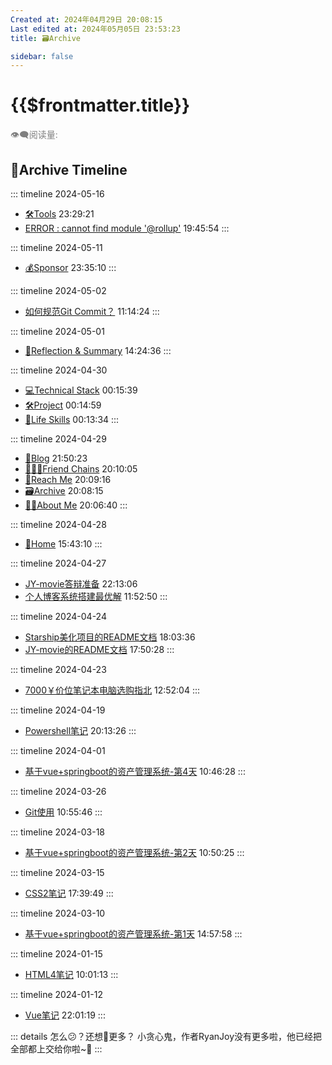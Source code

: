 ```yaml
---
Created at: 2024年04月29日 20:08:15
Last edited at: 2024年05月05日 23:53:23
title: 🗃️Archive

sidebar: false
---
```

# {{$frontmatter.title}} <badge type="danger" text="持续更新" style="margin-top:12px;"/> <badge type="warning" text="当前27篇文章，继续加油！" style="margin-top:12px;"/>

<div class="flex gap-[4px] items-center" style="color:gray;font-size:14px;">
  👁️‍🗨️阅读量: <span id="busuanzi_container_page_pv">
    <span id="busuanzi_value_page_pv" />
  </span>
</div>

## 🌴Archive Timeline
::: timeline 2024-05-16
- [🛠️Tools](/blog/tools/index) 23:29:21
- [ERROR : cannot find module '@rollup'](/blog/tech_skills/Blog/error_fix/rollup.md) 19:45:54
:::

::: timeline 2024-05-11
- [💰Sponsor](/about_me/sponsor.md) 23:35:10
:::

::: timeline 2024-05-02
- [如何规范Git Commit？](/blog/tools/Git/如何规范Git_Commit？) 11:14:24
:::

::: timeline 2024-05-01
- [🤔Reflection & Summary](/blog/reflection&summary/) 14:24:36
:::

::: timeline 2024-04-30
- [💻Technical Stack](/blog/tech_skills/) 00:15:39
- [🛠️Project](/blog/project/) 00:14:59
- [🚶Life Skills](/blog/life_skills/) 00:13:34
:::

::: timeline 2024-04-29
- [📒Blog](/blog/) 21:50:23
- [🧑‍🤝‍🧑Friend Chains](/about_me/friendChains) 20:10:05
- [📱Reach Me](/about_me/reach_me) 20:09:16
- [🗃️Archive](/archive/) 20:08:15
- [👨‍🎓About Me](/about_me/) 20:06:40
:::

::: timeline 2024-04-28
- [🏡Home](/) 15:43:10
:::

::: timeline 2024-04-27
- [JY-movie答辩准备](/blog/project/JY-movie/JY-movie答辩相关) 22:13:06
- [个人博客系统搭建最优解](/blog/tech_skills/Blog/个人博客系统搭建最优解) 11:52:50
:::

::: timeline 2024-04-24
- [Starship美化项目的README文档](/blog/project/Starship_customize/starship_custom) 18:03:36
- [JY-movie的README文档](/blog/project/JY-movie/jy-movie) 17:50:28
:::

::: timeline 2024-04-23
- [7000￥价位笔记本电脑选购指北](/blog/life_skills/shopping/7000￥价位笔记本电脑选购指北) 12:52:04
:::

::: timeline 2024-04-19
- [Powershell笔记](/blog/tools/Powershell/powershell) 20:13:26
:::

::: timeline 2024-04-01
- [基于vue+springboot的资产管理系统-第4天](/blog/project/基于vue+springboot的资产管理系统/第4天---智慧物业管理系统) 10:46:28
:::

::: timeline 2024-03-26
- [Git使用](/blog/tools/Git/git使用) 10:55:46
:::

::: timeline 2024-03-18
- [基于vue+springboot的资产管理系统-第2天](/blog/project/基于vue+springboot的资产管理系统/第2天_2---项目速成攻略) 10:50:25
:::

::: timeline 2024-03-15
- [CSS2笔记](/blog/tech_skills/CSS/CSS2) 17:39:49
:::

::: timeline 2024-03-10
- [基于vue+springboot的资产管理系统-第1天](/blog/project/基于vue+springboot的资产管理系统/第1天---前端) 14:57:58
:::

::: timeline 2024-01-15
- [HTML4笔记](/blog/tech_skills/HTML/HTML4) 10:01:13
:::

::: timeline 2024-01-12
- [Vue笔记](/blog/tech_skills/VUE/VUE) 22:01:19
:::

::: details 怎么😕？还想👀更多？
小贪心鬼，作者RyanJoy没有更多啦，他已经把全部都上交给你啦~🥵
:::